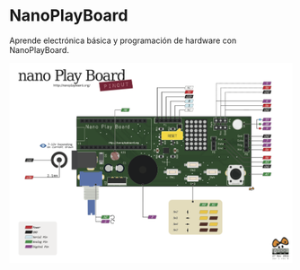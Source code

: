 # NanoPlayBoard

Aprende electrónica básica y programación de hardware con NanoPlayBoard.

![](nanoplay_pinout_v1.png)